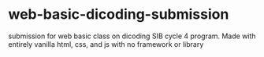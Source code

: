 # web-basic-dicoding-submission

submission for web basic class on dicoding SIB cycle 4 program.
Made with entirely vanilla html, css, and js with no framework or library
